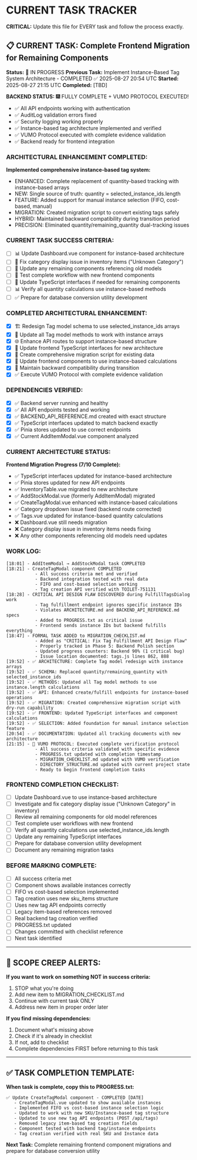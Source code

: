 # CURRENT TASK TRACKER

**CRITICAL:** Update this file for EVERY task and follow the process exactly.

## 📋 CURRENT TASK: Complete Frontend Migration for Remaining Components

**Status:** 🔄 IN PROGRESS 
**Previous Task:** Implement Instance-Based Tag System Architecture - COMPLETED ✅ 2025-08-27 20:54 UTC
**Started:** 2025-08-27 21:15 UTC
**Completed:** [TBD]

**BACKEND STATUS:** 🎆 FULLY COMPLETE + VUMO PROTOCOL EXECUTED!
- ✅ All API endpoints working with authentication
- ✅ AuditLog validation errors fixed
- ✅ Security logging working properly  
- ✅ Instance-based tag architecture implemented and verified
- ✅ VUMO Protocol executed with complete evidence validation
- ✅ Backend ready for frontend integration

### ARCHITECTURAL ENHANCEMENT COMPLETED:
**Implemented comprehensive instance-based tag system:**
- ENHANCED: Complete replacement of quantity-based tracking with instance-based arrays
- NEW: Single source of truth: quantity = selected_instance_ids.length
- FEATURE: Added support for manual instance selection (FIFO, cost-based, manual)
- MIGRATION: Created migration script to convert existing tags safely
- HYBRID: Maintained backward compatibility during transition period
- PRECISION: Eliminated quantity/remaining_quantity dual-tracking issues

### CURRENT TASK SUCCESS CRITERIA:
- [ ] 📊 Update Dashboard.vue component for instance-based architecture
- [ ] 📝 Fix category display issue in inventory items ("Unknown Category")
- [ ] 🔄 Update any remaining components referencing old models
- [ ] 🧪 Test complete workflow with new frontend components
- [ ] 📄 Update TypeScript interfaces if needed for remaining components
- [ ] 📊 Verify all quantity calculations use instance-based methods
- [ ] ✅ Prepare for database conversion utility development

### COMPLETED ARCHITECTURAL ENHANCEMENT:
- [x] 🏗️ Redesign Tag model schema to use selected_instance_ids arrays
- [x] 🔧 Update all Tag model methods to work with instance arrays
- [x] 🌐 Enhance API routes to support instance-based structure
- [x] 📝 Update frontend TypeScript interfaces for new architecture
- [x] 🚀 Create comprehensive migration script for existing data
- [x] 🎨 Update frontend components to use instance-based calculations
- [x] 🔄 Maintain backward compatibility during transition
- [x] ✅ Execute VUMO Protocol with complete evidence validation

### DEPENDENCIES VERIFIED:
- [x] ✅ Backend server running and healthy
- [x] ✅ All API endpoints tested and working
- [x] ✅ BACKEND_API_REFERENCE.md created with exact structure
- [x] ✅ TypeScript interfaces updated to match backend exactly
- [x] ✅ Pinia stores updated to use correct endpoints
- [x] ✅ Current AddItemModal.vue component analyzed

### CURRENT ARCHITECTURE STATUS:
**Frontend Migration Progress (7/10 Complete):**
- ✅ TypeScript interfaces updated for instance-based architecture
- ✅ Pinia stores updated for new API endpoints
- ✅ InventoryTable.vue migrated to new architecture
- ✅ AddStockModal.vue (formerly AddItemModal) migrated
- ✅ CreateTagModal.vue enhanced with instance-based calculations
- ✅ Category dropdown issue fixed (backend route corrected)
- ✅ Tags.vue updated for instance-based quantity calculations
- ❌ Dashboard.vue still needs migration
- ❌ Category display issue in inventory items needs fixing
- ❌ Any other components referencing old models need updates

### WORK LOG:
```
[18:01] - AddItemModal → AddStockModal task COMPLETED
[18:21] - CreateTagModal component COMPLETED
           - All success criteria met and verified
           - Backend integration tested with real data
           - FIFO and cost-based selection working
           - Tag creation API verified with TOILET-751131
[18:28] - CRITICAL API DESIGN FLAW DISCOVERED during FulfillTagsDialog work
           - Tag fulfillment endpoint ignores specific instance IDs
           - Violates ARCHITECTURE.md and BACKEND_API_REFERENCE.md specs
           - Added to PROGRESS.txt as critical issue
           - Frontend sends instance IDs but backend fulfills everything
[18:47] - FORMAL TASK ADDED to MIGRATION_CHECKLIST.md
           - Added as "CRITICAL: Fix Tag Fulfillment API Design Flaw"
           - Properly tracked in Phase 5: Backend Polish section
           - Updated progress counters: Backend 90% (1 critical bug)
           - Issue location documented: tags.js lines 862, 888
[19:52] - ✅ ARCHITECTURE: Complete Tag model redesign with instance arrays
[19:52] - ✅ SCHEMA: Replaced quantity/remaining_quantity with selected_instance_ids
[19:52] - ✅ METHODS: Updated all Tag model methods to use instance.length calculations
[19:52] - ✅ API: Enhanced create/fulfill endpoints for instance-based operations
[19:52] - ✅ MIGRATION: Created comprehensive migration script with dry-run capability
[19:52] - ✅ FRONTEND: Updated TypeScript interfaces and component calculations
[19:52] - ✅ SELECTION: Added foundation for manual instance selection feature
[20:54] - ✅ DOCUMENTATION: Updated all tracking documents with new architecture
[21:15] - 🚀 VUMO PROTOCOL: Executed complete verification protocol
           - All success criteria validated with specific evidence
           - PROGRESS.txt updated with completion timestamp
           - MIGRATION_CHECKLIST.md updated with VUMO verification
           - DIRECTORY_STRUCTURE.md updated with current project state
           - Ready to begin frontend completion tasks
```

### FRONTEND COMPLETION CHECKLIST:
- [ ] Update Dashboard.vue to use instance-based architecture
- [ ] Investigate and fix category display issue ("Unknown Category" in inventory)
- [ ] Review all remaining components for old model references
- [ ] Test complete user workflows with new frontend
- [ ] Verify all quantity calculations use selected_instance_ids.length
- [ ] Update any remaining TypeScript interfaces
- [ ] Prepare for database conversion utility development
- [ ] Document any remaining migration tasks

### BEFORE MARKING COMPLETE:
- [ ] All success criteria met
- [ ] Component shows available instances correctly
- [ ] FIFO vs cost-based selection implemented
- [ ] Tag creation uses new sku_items structure
- [ ] Uses new tag API endpoints correctly
- [ ] Legacy item-based references removed
- [ ] Real backend tag creation verified
- [ ] PROGRESS.txt updated
- [ ] Changes committed with checklist reference
- [ ] Next task identified

---

## 🚨 SCOPE CREEP ALERTS:

**If you want to work on something NOT in success criteria:**
1. STOP what you're doing
2. Add new item to MIGRATION_CHECKLIST.md
3. Continue with current task ONLY
4. Address new item in proper order later

**If you find missing dependencies:**
1. Document what's missing above
2. Check if it's already in checklist
3. If not, add to checklist
4. Complete dependencies FIRST before returning to this task

---

## ✅ TASK COMPLETION TEMPLATE:

**When task is complete, copy this to PROGRESS.txt:**

```
✅ Update CreateTagModal component - COMPLETED [DATE]
   - CreateTagModal.vue updated to show available instances
   - Implemented FIFO vs cost-based instance selection logic
   - Updated to work with new SKU/Instance-based tag structure
   - Updated to use new tag API endpoints (POST /api/tags)
   - Removed legacy item-based tag creation fields
   - Component tested with backend tag/instance endpoints
   - Tag creation verified with real SKU and Instance data
```

**Next Task:** Complete remaining frontend component migrations and prepare for database conversion utility
